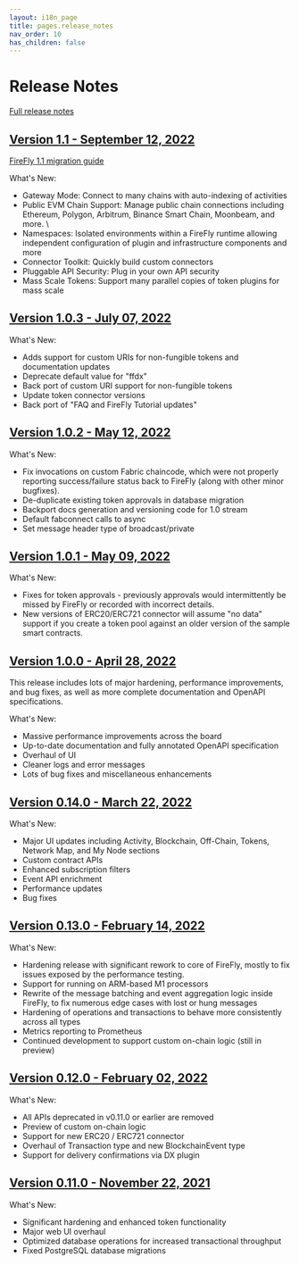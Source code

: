 ```yaml
---
layout: i18n_page
title: pages.release_notes
nav_order: 10
has_children: false
---
```


# Release Notes

[Full release notes](https://github.com/hyperledger/firefly/releases)

## [Version 1.1 - September 12, 2022](https://github.com/hyperledger/firefly/releases/tag/v1.1.0)

[FireFly 1.1 migration guide](https://github.com/hyperledger/firefly/wiki/Migration-Guide-for-v1.1.0)

What's New:
- Gateway Mode: Connect to many chains with auto-indexing of activities
- Public EVM Chain Support: Manage public chain connections including Ethereum, Polygon, Arbitrum, Binance Smart Chain, Moonbeam, and more. \
- Namespaces: Isolated environments within a FireFly runtime allowing independent configuration of plugin and infrastructure components and more
- Connector Toolkit: Quickly build custom connectors
- Pluggable API Security: Plug in your own API security
- Mass Scale Tokens: Support many parallel copies of token plugins for mass scale

## [Version 1.0.3 - July 07, 2022](https://github.com/hyperledger/firefly/releases/tag/v1.0.3)

What's New:
- Adds support for custom URIs for non-fungible tokens and documentation updates
- Deprecate default value for "ffdx"
- Back port of custom URI support for non-fungible tokens
- Update token connector versions
- Back port of "FAQ and FireFly Tutorial updates"

## [Version 1.0.2 - May 12, 2022](https://github.com/hyperledger/firefly/releases/tag/v1.0.2)

What's New:
- Fix invocations on custom Fabric chaincode, which were not properly reporting success/failure status back to FireFly (along with other minor bugfixes).
- De-duplicate existing token approvals in database migration
- Backport docs generation and versioning code for 1.0 stream
- Default fabconnect calls to async
- Set message header type of broadcast/private

## [Version 1.0.1 - May 09, 2022](https://github.com/hyperledger/firefly/releases/tag/v1.0.1)

What's New:
- Fixes for token approvals - previously approvals would intermittently be missed by FireFly or recorded with incorrect details.
- New versions of ERC20/ERC721 connector will assume "no data" support if you create a token pool against an older version of the sample smart contracts.

## [Version 1.0.0 - April 28, 2022](https://github.com/hyperledger/firefly/releases/tag/v1.0.0)

This release includes lots of major hardening, performance improvements, and bug fixes, as well as more complete documentation and OpenAPI specifications.

What's New:
- Massive performance improvements across the board
- Up-to-date documentation and fully annotated OpenAPI specification
- Overhaul of UI
- Cleaner logs and error messages
- Lots of bug fixes and miscellaneous enhancements


## [Version 0.14.0 - March 22, 2022](https://github.com/hyperledger/firefly/releases/tag/v0.14.0)

What's New:
- Major UI updates including Activity, Blockchain, Off-Chain, Tokens, Network Map, and My Node sections
- Custom contract APIs
- Enhanced subscription filters
- Event API enrichment
- Performance updates
- Bug fixes

## [Version 0.13.0 - February 14, 2022](https://github.com/hyperledger/firefly/releases/tag/v0.13.0)

What's New:
- Hardening release with significant rework to core of FireFly, mostly to fix issues exposed by the performance testing.
- Support for running on ARM-based M1 processors
- Rewrite of the message batching and event aggregation logic inside FireFly, to fix numerous edge cases with lost or hung messages
- Hardening of operations and transactions to behave more consistently across all types
- Metrics reporting to Prometheus
- Continued development to support custom on-chain logic (still in preview)

## [Version 0.12.0 - February 02, 2022](https://github.com/hyperledger/firefly/releases/tag/v0.12.0)

What's New:
- All APIs deprecated in v0.11.0 or earlier are removed
- Preview of custom on-chain logic
- Support for new ERC20 / ERC721 connector
- Overhaul of Transaction type and new BlockchainEvent type
- Support for delivery confirmations via DX plugin

## [Version 0.11.0 - November 22, 2021](https://github.com/hyperledger/firefly/releases/tag/v0.11.0)

What's New:
- Significant hardening and enhanced token functionality
- Major web UI overhaul
- Optimized database operations for increased transactional throughput
- Fixed PostgreSQL database migrations